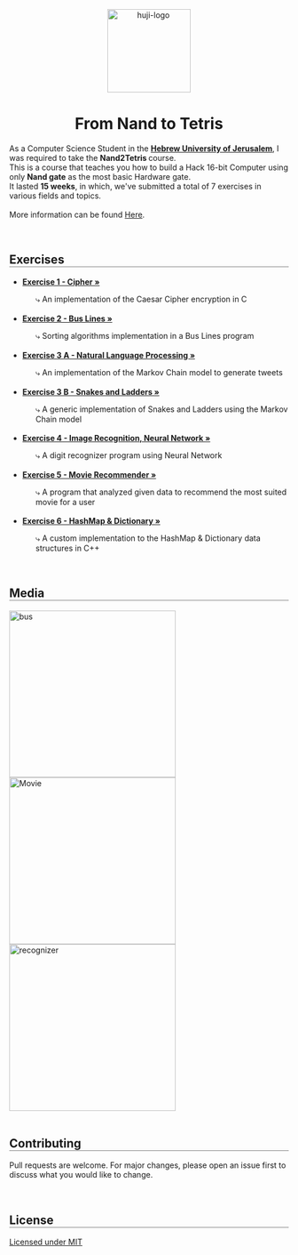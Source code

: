 <div align="center">
  <img src="https://upload.wikimedia.org/wikipedia/commons/thumb/4/4d/Hebrew_University_Logo.svg/1200px-Hebrew_University_Logo.svg.png" alt="huji-logo" height="150px" />
  <h1 align="center" style="border-bottom: none"><b>From Nand to Tetris</b></h1>

  <p align="left">
    As a Computer Science Student in the <a href="https://new.huji.ac.il/"><b>Hebrew University of Jerusalem</b></a>, I was required to take the <b>Nand2Tetris </b> course.
    <br>
    This is a course that teaches you how to build a Hack 16-bit Computer using only <b>Nand gate</b> as the most basic Hardware gate.
    <br>
    It lasted <b>15 weeks</b>, in which, we've submitted a total of 7 exercises in various fields and topics.
    <br>
    <br>
    More information can be found <a href="https://shnaton.huji.ac.il/index.php/NewSyl/67315/2/2022/">Here</a>.
  </p>
</div>

<br>

<div align="left">
  <h2 align="left" style="border-bottom: 1px solid gray">Exercises</h2>

  <ul align="left">
    <li><a href="./Exercise 1"><b>Exercise 1 - Cipher »</b></a></li>
    <ul><li style="list-style: none;">⤷ An implementation of the Caesar Cipher encryption in C</li></ul>
    <br>
    <li><a href="./Exercise 2"><b>Exercise 2 - Bus Lines »</b></a></li>
    <ul><li style="list-style: none;">⤷ Sorting algorithms implementation in a Bus Lines program</li></ul>
    <br>
    <li><a href="./Exercise 3  (A)"><b>Exercise 3 A - Natural Language Processing »</b></a></li>
    <ul><li style="list-style: none;">⤷ An implementation of the Markov Chain model to generate tweets</li></ul>
    <br>
    <li><a href="./Exercise 3 (B)"><b>Exercise 3 B - Snakes and Ladders »</b></a></li>
    <ul><li style="list-style: none;">⤷ A generic implementation of Snakes and Ladders using the Markov Chain model</li></ul>
    <br>
    <li><a href="./Exercise 4"><b>Exercise 4 - Image Recognition, Neural Network »</b></a></li>
    <ul><li style="list-style: none;">⤷ A digit recognizer program using Neural Network</li></ul>
    <br>
    <li><a href="./Exercise 5"><b>Exercise 5 - Movie Recommender »</b></a></li>
    <ul><li style="list-style: none;">⤷ A program that analyzed given data to recommend the most suited movie for a user</li></ul>
    <br>
    <li><a href="./Exercise 6"><b>Exercise 6 - HashMap & Dictionary »</b></a></li>
    <ul><li style="list-style: none;">⤷ A custom implementation to the HashMap & Dictionary data structures in C++</li></ul>
  </ul>
</div>

<br>

<div align="left">
  <h2 align="left" style="border-bottom: 1px solid gray">Media</h2>

  <div align="left">
    <a href="./Exercise 2"><img src="./Exercise 2/media/1.png" alt="bus" width="300px" /></a>
    <br>
    <a href="./Exercise 5"><img src="./Exercise 5/media/1.png" alt="Movie" width="300px" /></a>
    <br>
    <a href="./Exercise 4"><img src="./Exercise 4/media/1.png" alt="recognizer" width="300px" /></a>
  </div>
</div>

<br>

<div align="left">
  <h2 align="left" style="border-bottom: 1px solid gray">Contributing</h2>

  <p align="left">
    Pull requests are welcome. For major changes, please open an issue first to discuss what you would like to change.
  </p>
</div>

<br>

<div align="left">
  <h2 align="left" style="border-bottom: 1px solid gray">License</h2>

  <p align="left">
    <a href="https://choosealicense.com/licenses/mit/">Licensed under MIT</a>
  </p>
</div>
